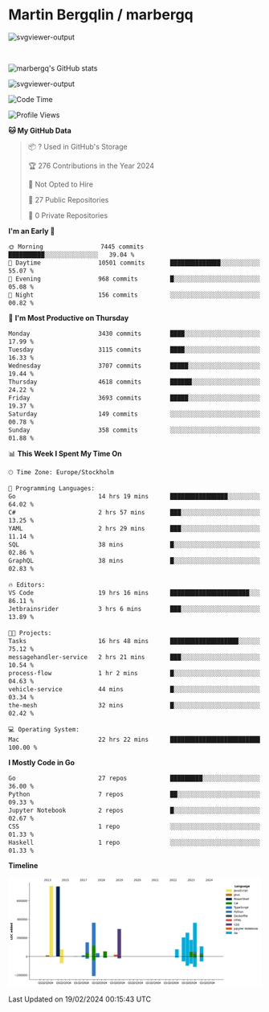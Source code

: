 # Martin Bergqlin / marbergq

![svgviewer-output](https://user-images.githubusercontent.com/2405410/206014777-22d41ecb-c24f-421d-b7d9-bba2cb5bb0de.svg)

<br>

<!--- [![Martin's Week](https://github-readme-stats.vercel.app/api/wakatime?username=marbergq&theme=dark)](https://github.com/anuraghazra/github-readme-stats) -->

![marbergq's GitHub stats](https://github-readme-stats.vercel.app/api?username=marbergq&count_private=true&show_icons=true)

![svgviewer-output](https://wakatime.com/badge/user/3f0a2069-6683-4e19-9a4a-7d21ea815067.svg)

<!--START_SECTION:waka-->
![Code Time](http://img.shields.io/badge/Code%20Time-3%2C746%20hrs%2045%20mins-blue)

![Profile Views](http://img.shields.io/badge/Profile%20Views-0-blue)

**🐱 My GitHub Data** 

> 📦 ? Used in GitHub's Storage 
 > 
> 🏆 276 Contributions in the Year 2024
 > 
> 🚫 Not Opted to Hire
 > 
> 📜 27 Public Repositories 
 > 
> 🔑 0 Private Repositories 
 > 
**I'm an Early 🐤** 

```text
🌞 Morning                7445 commits        ██████████░░░░░░░░░░░░░░░   39.04 % 
🌆 Daytime                10501 commits       ██████████████░░░░░░░░░░░   55.07 % 
🌃 Evening                968 commits         █░░░░░░░░░░░░░░░░░░░░░░░░   05.08 % 
🌙 Night                  156 commits         ░░░░░░░░░░░░░░░░░░░░░░░░░   00.82 % 
```
📅 **I'm Most Productive on Thursday** 

```text
Monday                   3430 commits        ████░░░░░░░░░░░░░░░░░░░░░   17.99 % 
Tuesday                  3115 commits        ████░░░░░░░░░░░░░░░░░░░░░   16.33 % 
Wednesday                3707 commits        █████░░░░░░░░░░░░░░░░░░░░   19.44 % 
Thursday                 4618 commits        ██████░░░░░░░░░░░░░░░░░░░   24.22 % 
Friday                   3693 commits        █████░░░░░░░░░░░░░░░░░░░░   19.37 % 
Saturday                 149 commits         ░░░░░░░░░░░░░░░░░░░░░░░░░   00.78 % 
Sunday                   358 commits         ░░░░░░░░░░░░░░░░░░░░░░░░░   01.88 % 
```


📊 **This Week I Spent My Time On** 

```text
🕑︎ Time Zone: Europe/Stockholm

💬 Programming Languages: 
Go                       14 hrs 19 mins      ████████████████░░░░░░░░░   64.02 % 
C#                       2 hrs 57 mins       ███░░░░░░░░░░░░░░░░░░░░░░   13.25 % 
YAML                     2 hrs 29 mins       ███░░░░░░░░░░░░░░░░░░░░░░   11.14 % 
SQL                      38 mins             █░░░░░░░░░░░░░░░░░░░░░░░░   02.86 % 
GraphQL                  38 mins             █░░░░░░░░░░░░░░░░░░░░░░░░   02.83 % 

🔥 Editors: 
VS Code                  19 hrs 16 mins      ██████████████████████░░░   86.11 % 
Jetbrainsrider           3 hrs 6 mins        ███░░░░░░░░░░░░░░░░░░░░░░   13.89 % 

🐱‍💻 Projects: 
Tasks                    16 hrs 48 mins      ███████████████████░░░░░░   75.12 % 
messagehandler-service   2 hrs 21 mins       ███░░░░░░░░░░░░░░░░░░░░░░   10.54 % 
process-flow             1 hr 2 mins         █░░░░░░░░░░░░░░░░░░░░░░░░   04.63 % 
vehicle-service          44 mins             █░░░░░░░░░░░░░░░░░░░░░░░░   03.34 % 
the-mesh                 32 mins             █░░░░░░░░░░░░░░░░░░░░░░░░   02.42 % 

💻 Operating System: 
Mac                      22 hrs 22 mins      █████████████████████████   100.00 % 
```

**I Mostly Code in Go** 

```text
Go                       27 repos            █████████░░░░░░░░░░░░░░░░   36.00 % 
Python                   7 repos             ██░░░░░░░░░░░░░░░░░░░░░░░   09.33 % 
Jupyter Notebook         2 repos             █░░░░░░░░░░░░░░░░░░░░░░░░   02.67 % 
CSS                      1 repo              ░░░░░░░░░░░░░░░░░░░░░░░░░   01.33 % 
Haskell                  1 repo              ░░░░░░░░░░░░░░░░░░░░░░░░░   01.33 % 
```



**Timeline**

![Lines of Code chart](https://raw.githubusercontent.com/marbergq/marbergq/main/assets/bar_graph.png)


 Last Updated on 19/02/2024 00:15:43 UTC
<!--END_SECTION:waka-->
